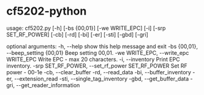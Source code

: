 # cf5202-python

usage: cf5202.py [-h] [-bs {00,01}] [-we WRITE_EPC] [-i] [-srp SET_RF_POWER]
                 [-cb] [-rd] [-bi] [-er] [-sti] [-gbd] [-gri]

optional arguments:
  -h, --help            show this help message and exit
  -bs {00,01}, --beep_setting {00,01}
                        Beep setting 00,01.
  -we WRITE_EPC, --write_epc WRITE_EPC
                        Write EPC - max 20 characters.
  -i, --inventory       Print EPC inventory.
  -srp SET_RF_POWER, --set_rf_power SET_RF_POWER
                        Set RF power - 00-1e
  -cb, --clear_buffer
  -rd, --read_data
  -bi, --buffer_inventory
  -er, --extension_read
  -sti, --single_tag_inventory
  -gbd, --get_buffer_data
  -gri, --get_reader_information
